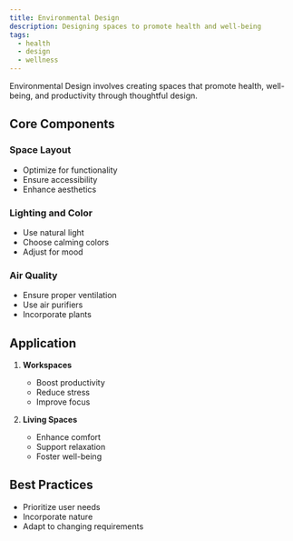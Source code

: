 ```yaml
---
title: Environmental Design
description: Designing spaces to promote health and well-being
tags:
  - health
  - design
  - wellness
---
```


Environmental Design involves creating spaces that promote health, well-being, and productivity through thoughtful design.

## Core Components

### Space Layout

- Optimize for functionality
- Ensure accessibility
- Enhance aesthetics

### Lighting and Color

- Use natural light
- Choose calming colors
- Adjust for mood

### Air Quality

- Ensure proper ventilation
- Use air purifiers
- Incorporate plants

## Application

1. **Workspaces**

   - Boost productivity
   - Reduce stress
   - Improve focus

2. **Living Spaces**
   - Enhance comfort
   - Support relaxation
   - Foster well-being

## Best Practices

- Prioritize user needs
- Incorporate nature
- Adapt to changing requirements
